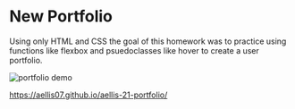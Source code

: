 # New Portfolio

Using only HTML and CSS the goal of this homework was to practice using functions like flexbox and psuedoclasses like hover to create a user portfolio.

![portfolio demo](./assets./images./img.png)

https://aellis07.github.io/aellis-21-portfolio/
